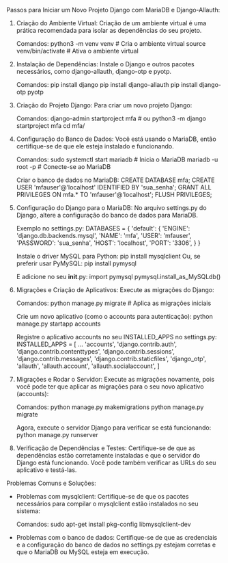 Passos para Iniciar um Novo Projeto Django com MariaDB e Django-Allauth:

1. Criação do Ambiente Virtual:
   Criação de um ambiente virtual é uma prática recomendada para isolar as dependências do seu projeto.
   
   Comandos:
   python3 -m venv venv  # Cria o ambiente virtual
   source venv/bin/activate  # Ativa o ambiente virtual

2. Instalação de Dependências:
   Instale o Django e outros pacotes necessários, como django-allauth, django-otp e pyotp.
   
   Comandos:
   pip install django
   pip install django-allauth
   pip install django-otp pyotp

3. Criação do Projeto Django:
   Para criar um novo projeto Django:

   Comandos:
   django-admin startproject mfa  # ou python3 -m django startproject mfa
   cd mfa/

4. Configuração do Banco de Dados:
   Você está usando o MariaDB, então certifique-se de que ele esteja instalado e funcionando.

   Comandos:
   sudo systemctl start mariadb  # Inicia o MariaDB
   mariadb -u root -p  # Conecte-se ao MariaDB

   Criar o banco de dados no MariaDB:
   CREATE DATABASE mfa;
   CREATE USER 'mfauser'@'localhost' IDENTIFIED BY 'sua_senha';
   GRANT ALL PRIVILEGES ON mfa.* TO 'mfauser'@'localhost';
   FLUSH PRIVILEGES;

5. Configuração do Django para o MariaDB:
   No arquivo settings.py do Django, altere a configuração do banco de dados para MariaDB.

   Exemplo no settings.py:
   DATABASES = {
       'default': {
           'ENGINE': 'django.db.backends.mysql',
           'NAME': 'mfa',
           'USER': 'mfauser',
           'PASSWORD': 'sua_senha',
           'HOST': 'localhost',
           'PORT': '3306',
       }
   }

   Instale o driver MySQL para Python:
   pip install mysqlclient
   Ou, se preferir usar PyMySQL:
   pip install pymysql

   E adicione no seu __init__.py:
   import pymysql
   pymysql.install_as_MySQLdb()

6. Migrações e Criação de Aplicativos:
   Execute as migrações do Django:

   Comandos:
   python manage.py migrate  # Aplica as migrações iniciais

   Crie um novo aplicativo (como o accounts para autenticação):
   python manage.py startapp accounts

   Registre o aplicativo accounts no seu INSTALLED_APPS no settings.py:
   INSTALLED_APPS = [
       ...
       'accounts',
       'django.contrib.auth',
       'django.contrib.contenttypes',
       'django.contrib.sessions',
       'django.contrib.messages',
       'django.contrib.staticfiles',
       'django_otp',
       'allauth',
       'allauth.account',
       'allauth.socialaccount',
   ]

7. Migrações e Rodar o Servidor:
   Execute as migrações novamente, pois você pode ter que aplicar as migrações para o seu novo aplicativo (accounts):

   Comandos:
   python manage.py makemigrations
   python manage.py migrate

   Agora, execute o servidor Django para verificar se está funcionando:
   python manage.py runserver

8. Verificação de Dependências e Testes:
   Certifique-se de que as dependências estão corretamente instaladas e que o servidor do Django está funcionando. Você pode também verificar as URLs do seu aplicativo e testá-las.

Problemas Comuns e Soluções:
- Problemas com mysqlclient: Certifique-se de que os pacotes necessários para compilar o mysqlclient estão instalados no seu sistema:
  
  Comandos:
  sudo apt-get install pkg-config libmysqlclient-dev

- Problemas com o banco de dados: Certifique-se de que as credenciais e a configuração do banco de dados no settings.py estejam corretas e que o MariaDB ou MySQL esteja em execução.
